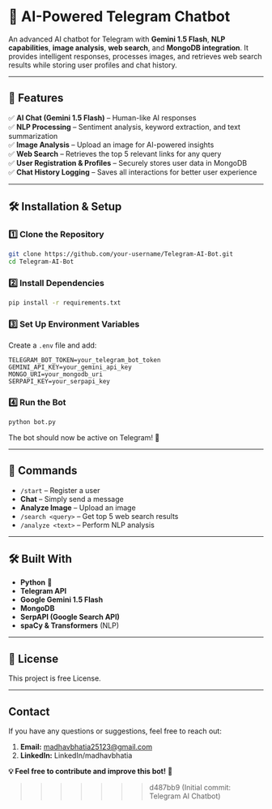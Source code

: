# 🤖 AI-Powered Telegram Chatbot  

An advanced AI chatbot for Telegram with **Gemini 1.5 Flash**, **NLP capabilities**, **image analysis**, **web search**, and **MongoDB integration**. It provides intelligent responses, processes images, and retrieves web search results while storing user profiles and chat history.  

---

## 🚀 Features  
✅ **AI Chat (Gemini 1.5 Flash)** – Human-like AI responses  
✅ **NLP Processing** – Sentiment analysis, keyword extraction, and text summarization  
✅ **Image Analysis** – Upload an image for AI-powered insights  
✅ **Web Search** – Retrieves the top 5 relevant links for any query  
✅ **User Registration & Profiles** – Securely stores user data in MongoDB  
✅ **Chat History Logging** – Saves all interactions for better user experience  

---

## 🛠️ Installation & Setup  
### 1️⃣ Clone the Repository  
```bash
git clone https://github.com/your-username/Telegram-AI-Bot.git
cd Telegram-AI-Bot
```

### 2️⃣ Install Dependencies  
```bash
pip install -r requirements.txt
```

### 3️⃣ Set Up Environment Variables  
Create a `.env` file and add:  
```plaintext
TELEGRAM_BOT_TOKEN=your_telegram_bot_token
GEMINI_API_KEY=your_gemini_api_key
MONGO_URI=your_mongodb_uri
SERPAPI_KEY=your_serpapi_key
```

### 4️⃣ Run the Bot  
```bash
python bot.py
```
The bot should now be active on Telegram! 🎉  

---

## 📌 Commands  
- `/start` – Register a user  
- **Chat** – Simply send a message  
- **Analyze Image** – Upload an image  
- `/search <query>` – Get top 5 web search results  
- `/analyze <text>` – Perform NLP analysis  

---

## 🛠 Built With  
- **Python** 🐍  
- **Telegram API**  
- **Google Gemini 1.5 Flash**  
- **MongoDB**  
- **SerpAPI (Google Search API)**  
- **spaCy & Transformers** (NLP)  

---

## 📜 License  
This project is free License.  

---

## Contact

If you have any questions or suggestions, feel free to reach out:

1) **Email:** madhavbhatia25123@gmail.com
2) **LinkedIn:** LinkedIn/madhavbhatia

**💡 Feel free to contribute and improve this bot!** 🚀 
>>>>>>> d487bb9 (Initial commit: Telegram AI Chatbot)

